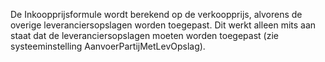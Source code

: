 De Inkoopprijsformule wordt berekend op de verkoopprijs, alvorens de overige leveranciersopslagen worden toegepast. Dit werkt alleen mits aan staat dat de leveranciersopslagen moeten worden toegepast (zie systeeminstelling AanvoerPartijMetLevOpslag).